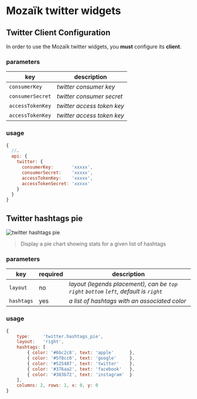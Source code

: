 # Mozaïk twitter widgets

## Twitter Client Configuration

In order to use the Mozaïk twitter widgets, you **must** configure its **client**.

### parameters

key              | description
-----------------|-------------------------
`consumerKey`    | *twitter consumer key*
`consumerSecret` | *twitter consumer secret*
`accessTokenKey` | *twitter access token key*
`accessTokenKey` | *twitter access token key*

### usage

```javascript
{
  //…
  api: {
    twitter: {
      consumerKey:       'xxxxx',
      consumerSecret:    'xxxxx',
      accessTokenKey:    'xxxxx',
      accessTokenSecret: 'xxxxx'
    }
  }
}
```



## Twitter hashtags pie

![twitter hashtags pie](https://raw.githubusercontent.com/plouc/mozaik-ext-twitter/master/preview/twitter.hashtags_pie.png)

> Display a pie chart showing stats for a given list of hashtags

### parameters

key        | required | description
-----------|----------|---------------
`layout`   | no       | *layout (legends placement), can be `top` `right` `bottom` `left`, default is `right`*
`hashtags` | yes      | *a list of hashtags with an associated color*

### usage

```javascript
{
    type:     'twitter.hashtags_pie',
    layout:   'right',
    hashtags: [
        { color: '#6bc2c8', text: 'apple'      },
        { color: '#5f8cc0', text: 'google'     },
        { color: '#525487', text: 'twitter'    },
        { color: '#376aa2', text: 'facebook'   },
        { color: '#383b72', text: 'instagram'  }
    ],
    columns: 2, rows: 1, x: 0, y: 0
}
```